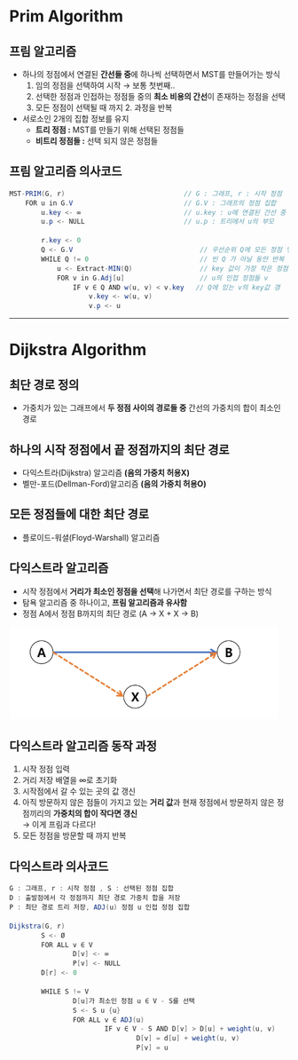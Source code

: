 # Prim Algorithm

## 프림 알고리즘

- 하나의 정점에서 연결된 **간선들 중**에 하나씩 선택하면서 MST를 만들어가는 방식
    1. 임의 정점을 선택하여 시작 → 보통 첫번째..
    2. 선택한 정점과 인접하는 정점들 중의 **최소 비용의 간선**이 존재하는 정점을 선택
    3. 모든 정점이 선택될 때 까지 2. 과정을 반복
- 서로소인 2개의 집합 정보를 유지
    - **트리 정점 :** MST를 만들기 위해 선택된 정점들
    - **비트리 정점들 :** 선택 되지 않은 정점들

## 프림 알고리즘 의사코드

```java
MST-PRIM(G, r)                              // G : 그래프, r : 시작 정점
    FOR u in G.V                            // G.V : 그래프의 정점 집합
        u.key <- ∞                          // u.key : u에 연결된 간선 중 최소 가중치
        u.p <- NULL                         // u.p : 트리에서 u의 부모
				
		r.key <- 0
		Q <- G.V                                // 우선순위 Q에 모든 정점 넣기
		WHILE Q != 0                            // 빈 Q 가 아닐 동안 반복
            u <- Extract-MIN(Q)                 // key 값이 가장 작은 정점 가져오기
            FOR v in G.Adj[u]                   // u의 인접 정점들 v
                IF v ∈ Q AND w(u, v) < v.key   // Q에 있는 v의 key값 갱
                    v.key <- w(u, v)
                    v.p <- u
```

---

# Dijkstra Algorithm

## 최단 경로 정의

- 가중치가 있는 그래프에서 **두 정점 사이의 경로들 중** 간선의 가중치의 합이 최소인 경로

## 하나의 시작 정점에서 끝 정점까지의 최단 경로

- 다익스트라(Dijkstra) 알고리즘 **(음의 가중치 허용X)**
- 벨만-포드(Dellman-Ford)알고리즘 **(음의 가중치 허용O)**

## 모든 정점들에 대한 최단 경로

- 플로이드-워셜(Floyd-Warshall) 알고리즘

## 다익스트라 알고리즘

- 시작 정점에서 **거리가 최소인 정점을 선택**해 나가면서 최단 경로를 구하는 방식
- 탐욕 알고리즘 중 하나이고, **프림 알고리즘과 유사함**
- 정점 A에서 정점 B까지의 최단 경로 (A → X + X → B)

![125.png](img/215.png)

## 다익스트라 알고리즘 동작 과정

1. 시작 정점 입력
2. 거리 저장 배열을 ∞로 초기화
3. 시작점에서 갈 수 있는 곳의 값 갱신
4. 아직 방문하지 않은 점들이 가지고 있는 **거리 값**과 현재 정점에서 방문하지 않은 정점끼리의 **가중치의 합이 작다면 갱신**  
→ 이게 프림과 다르다!
5. 모든 정점을 방문할 때 까지 반복

## 다익스트라 의사코드

```java
G : 그래프, r : 시작 정점 , S : 선택된 정점 집합
D : 출발점에서 각 정점까지 최단 경로 가중치 합을 저장
P : 최단 경로 트리 저장, ADJ(u) 정점 u 인접 정점 집합

Dijkstra(G, r)
		S <- Ø
		FOR ALL v ∈ V
				D[v] <- ∞
				P[v] <- NULL
		D[r] <- 0
		
		WHILE S != V
				D[u]가 최소인 정점 u ∈ V - S를 선택
				S <- S u {u}
				FOR ALL v ∈ ADJ(u)
						IF v ∈ V - S AND D[v] > D[u] + weight(u, v)
								D[v] = d[u] + weight(u, v)
								P[v] = u
```